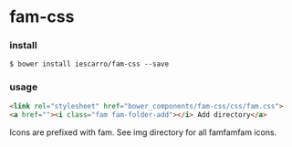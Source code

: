 # fam-css

### install

```
$ bower install iescarro/fam-css --save
```

### usage

```html
<link rel="stylesheet" href="bower_components/fam-css/css/fam.css">
<a href=""><i class="fam fam-folder-add"></i> Add directory</a>
```

Icons are prefixed with fam. See img directory for all famfamfam icons.
